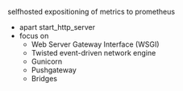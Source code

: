 selfhosted expositioning of metrics to prometheus 
- apart start_http_server
- focus on
    - Web Server Gateway Interface (WSGI)
    - Twisted event-driven network engine
    - Gunicorn
    - Pushgateway
    - Bridges
